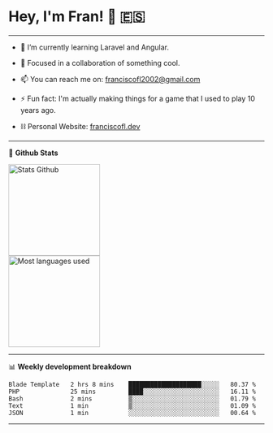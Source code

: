 # Hey, I'm Fran! 👋 :es:

-------

- 🌱 I’m currently learning Laravel and Angular.

- 👯 Focused in a collaboration of something cool.

- 📫 You can reach me on: franciscofl2002@gmail.com

- ⚡ Fun fact: I'm actually making things for a game that I used to play 10 years ago.

- ⛓  Personal Website: [franciscofl.dev](https://www.franciscofl.dev/)

-------

📝 **Github Stats**


<div align="left">
  <img height="180em" src="https://github-readme-stats.vercel.app/api?username=franciscofl12&count_private=true&show_icons=true&theme=dracula&bg_color=-45deg,282A36,3D3344" alt="Stats Github"/>
  <br>
  <img height="180em" src="https://github-readme-stats.vercel.app/api/top-langs/?username=franciscofl12&count_private&theme=dracula&bg_color=-45deg,282A36,3D3344&layout=compact&langs_count=6" alt="Most languages used"/>
</div>

-------

📊 **Weekly development breakdown**


<!--START_SECTION:waka-->

```text
Blade Template   2 hrs 8 mins    ████████████████████░░░░░   80.37 %
PHP              25 mins         ████░░░░░░░░░░░░░░░░░░░░░   16.11 %
Bash             2 mins          ▒░░░░░░░░░░░░░░░░░░░░░░░░   01.79 %
Text             1 min           ▒░░░░░░░░░░░░░░░░░░░░░░░░   01.09 %
JSON             1 min           ░░░░░░░░░░░░░░░░░░░░░░░░░   00.64 %
```

<!--END_SECTION:waka-->

-------

